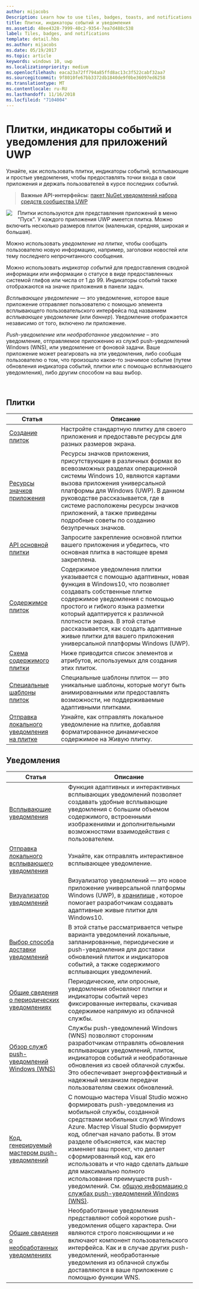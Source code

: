 ```yaml
---
author: mijacobs
Description: Learn how to use tiles, badges, toasts, and notifications to provide entry points into your app and keep users up-to-date.
title: Плитки, индикаторы событий и уведомления
ms.assetid: 48ee4328-7999-40c2-9354-7ea7d488c538
label: Tiles, badges, and notifications
template: detail.hbs
ms.author: mijacobs
ms.date: 05/19/2017
ms.topic: article
keywords: windows 10, uwp
ms.localizationpriority: medium
ms.openlocfilehash: eaca23a72ff794a85ffd8ac13c3f522cabf32aa7
ms.sourcegitcommit: 9f8010fe67bb3372db1840de9f0be36097ed6258
ms.translationtype: MT
ms.contentlocale: ru-RU
ms.lasthandoff: 11/16/2018
ms.locfileid: "7104004"
---
```

# <a name="tiles-badges-and-notifications-for-uwp-apps"></a>Плитки, индикаторы событий и уведомления для приложений UWP
 

Узнайте, как использовать плитки, индикаторы событий, всплывающие и простые уведомления, чтобы предоставлять точки входа в свои приложения и держать пользователей в курсе последних событий.

> **Важные API-интерфейсы**: [пакет NuGet уведомлений набора средств сообщества UWP](https://www.nuget.org/packages/Microsoft.Toolkit.Uwp.Notifications/)

<p><img style="float: left; margin: 0px 15px 15px 0px;" src="images/tile-and-live-tile.png" />
Плитки используются для представления приложений в меню "Пуск". У каждого приложения UWP имеется плитка. Можно включить несколько размеров плиток (маленькая, средняя, широкая и большая).</p>

<p>Можно использовать <em>уведомление на плитке</em>, чтобы сообщать пользователю новую информацию, например, заголовки новостей или тему последнего непрочитанного сообщения.</p>

<p>Можно использовать <em>индикатор событий</em> для предоставления сводной информации или информации о статусе в виде предоставленных системой глифов или числа от 1 до 99. Индикаторы событий также отображаются на значке приложения в панели задач. </p>

<p><em>Всплывающее уведомление</em> — это уведомление, которое ваше приложение отправляет пользователю с помощью элемента всплывающего пользовательского интерфейса под названием <em>всплывающее уведомление</em> (или <em>баннер</em>). Уведомление отображается независимо от того, включено ли приложение.</p>
<p><em>Push-уведомление</em> или <em>необработанное уведомление</em> – это уведомление, отправляемое приложению из служб push-уведомлений Windows (WNS), или уведомление от фоновой задачи. Ваше приложение может реагировать на эти уведомления, либо сообщая пользователю о том, что произошло какое-то значимое событие (путем обновления индикатора событий, плитки или с помощью всплывающего уведомления), либо другим способом на ваш выбор.</p>

 
## <a name="tiles"></a>Плитки
| Статья | Описание |
| --- | --- |
| [Создание плиток](creating-tiles.md) | Настройте стандартную плитку для своего приложения и предоставьте ресурсы для разных размеров экрана. |
| [Ресурсы значков приложения](app-assets.md) | Ресурсы значков приложения, присутствующие в различных формах во всевозможных разделах операционной системы Windows 10, являются картами вызова приложения универсальной платформы для Windows (UWP). В данном руководстве рассказывается, где в системе расположены ресурсы значков приложений, а также приведены подробные советы по созданию безупречных значков. |
| [API основной плитки](primary-tile-apis.md) | Запросите закрепление основной плитки вашего приложения и убедитесь, что основная плитка в настоящее время закреплена. |
| [Содержимое плиток](create-adaptive-tiles.md) | Содержимое уведомления плитки указывается с помощью адаптивных, новая функция в Windows10, что позволяет создавать собственные плитке содержимое уведомления с помощью простого и гибкого языка разметки который адаптируется к различной плотности экрана. В этой статье рассказывается, как создать адаптивные живые плитки для вашего приложения универсальной платформы Windows (UWP). |
| [Схема содержимого плитки](../tiles-and-notifications/tile-schema.md) | Ниже приводится список элементов и атрибутов, используемых для создания этих плиток. |
| [Специальные шаблоны плиток](special-tile-templates-catalog.md) | Специальные шаблоны плиток — это уникальные шаблоны, которые могут быть анимированными или предоставлять возможности, не поддерживаемые адаптивными плитками. |
| [Отправка локального уведомления на плитке](sending-a-local-tile-notification.md) | Узнайте, как отправлять локальное уведомление на плитке, добавляя форматированное динамическое содержимое на Живую плитку. |


## <a name="notifications"></a>Уведомления

| Статья | Описание |
| --- | --- |
| [Всплывающие уведомления](adaptive-interactive-toasts.md) | Функция адаптивных и интерактивных всплывающих уведомлений позволяет создавать удобные всплывающие уведомления с большим объемом содержимого, встроенными изображениями и дополнительными возможностями взаимодействия с пользователем. |
| [Отправка локального всплывающего уведомления](send-local-toast.md) | Узнайте, как отправлять интерактивное всплывающее уведомление. |
| [Визуализатор уведомлений](notifications-visualizer.md) | Визуализатор уведомлений — это новое приложение универсальной платформы Windows (UWP), в [хранилище](https://www.microsoft.com/store/apps/notifications-visualizer/9nblggh5xsl1) , которое помогает разработчикам создавать адаптивные живые плитки для Windows10. |
| [Выбор способа доставки уведомлений](choosing-a-notification-delivery-method.md) | В этой статье рассматривается четыре варианта уведомлений локальные, запланированные, периодические и push-уведомления для доставки обновлений плиток и индикаторов событий, а также содержимого всплывающих уведомлений. |
| [Общие сведения о периодических уведомлениях](periodic-notification-overview.md) | Периодические, или опросные, уведомления обновляют плитки и индикаторы событий через фиксированные интервалы, скачивая содержимое напрямую из облачной службы. |
| [Обзор служб push-уведомлений Windows (WNS)](windows-push-notification-services--wns--overview.md) | Службы push-уведомлений Windows (WNS) позволяют сторонним разработчикам отправлять обновления всплывающих уведомлений, плиток, индикаторов событий и необработанные обновления из своей облачной службы. Это обеспечивает энергоэффективный и надежный механизм передачи пользователям свежих обновлений. |
| [Код, генерируемый мастером push-уведомлений](the-code-generated-by-the-push-notification-wizard.md) | С помощью мастера Visual Studio можно формировать push-уведомления из мобильной службы, созданной средствами мобильных служб Windows Azure. Мастер Visual Studio формирует код, облегчая начало работы. В этом разделе объясняется, как мастер изменяет ваш проект, что делает сформированный код, как его использовать и что надо сделать дальше для максимально полного использования преимуществ push-уведомлений. См. [общую информацию о службах push-уведомлений Windows (WNS)](windows-push-notification-services--wns--overview.md). |
| [Общие сведения о необработанных уведомлениях](raw-notification-overview.md) | Необработанные уведомления представляют собой короткие push-уведомления общего характера. Они являются строго поясняющими и не включают компонент пользовательского интерфейса. Как и в случае других push-уведомлений, необработанные уведомления из облачной службы доставляются в ваше приложение с помощью функции WNS. |
